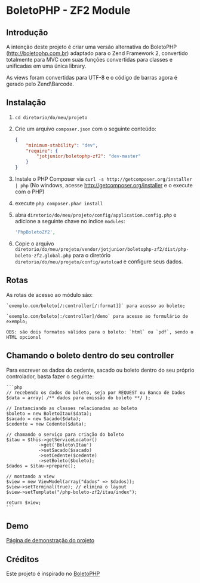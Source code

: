 BoletoPHP - ZF2 Module
=======================

Introdução
------------
A intenção deste projeto é criar uma versão alternativa do BoletoPHP (http://boletophp.com.br) adaptado
para o Zend Framework 2, convertido totalmente para MVC com suas funções convertidas para classes e unificadas 
em uma única library.

As views foram convertidas para UTF-8 e o código de barras agora é gerado pelo Zend\Barcode.  

Instalação
----------
  1. `cd diretorio/do/meu/projeto`
  2. Crie um arquivo `composer.json` com o seguinte conteúdo:

     ```json
     {
         "minimum-stability": "dev",
         "require": {
             "jotjunior/boletophp-zf2": "dev-master"
         }
     }
     ```
  3. Instale o PHP Composer via `curl -s http://getcomposer.org/installer | php` (No windows, acesse
     http://getcomposer.org/installer e o execute com o PHP)
  4. execute `php composer.phar install`
  5. abra `diretorio/do/meu/projeto/config/application.config.php` e adicione a seguinte chave no índice `modules`: 

     ```php
     'PhpBoletoZf2',
     ```
  6. Copie o arquivo `diretorio/do/meu/projeto/vendor/jotjunior/boletophp-zf2/dist/php-boleto-zf2.global.php` para o diretório `diretorio/do/meu/projeto/config/autoload` e configure seus dados.

Rotas
-----
As rotas de acesso ao módulo são:

	`exemplo.com/boleto[/:controller[/:format]]` para acesso ao boleto;
	
	`exemplo.com/boleto[:/controller]/demo` para acesso ao formulário de exemplo;
	 
	OBS: são dois formatos válidos para o boleto: `html` ou `pdf`, sendo o HTML opcionsl

Chamando o boleto dentro do seu controller
------------------------------------------
Para escrever os dados do cedente, sacado ou boleto dentro do seu próprio controlador, basta fazer o seguinte:

    ```php
    // recebendo os dados do boleto, seja por REQUEST ou Banco de Dados
    $data = array( /** dados para emissão do boleto **/ ); 

    // Instanciando as classes relacionadas ao boleto
    $boleto = new BoletoItau($data);
    $sacado = new Sacado($data);
    $cedente = new Cedente($data);

    // chamando o serviço para criação do boleto
    $itau = $this->getServiceLocator()
                ->get('Boleto\Itau')
                ->setSacado($sacado)
                ->setCedente($cedente)
                ->setBoleto($boleto);
    $dados = $itau->prepare();

    // montando a view
    $view = new ViewModel(array("dados" => $dados));
    $view->setTerminal(true); // elimina o layout
    $view->setTemplate("/php-boleto-zf2/itau/index");

    return $view;
    ```

Demo
----
[Página de demonstração do projeto](http://phpboleto-zf2.jot.com.br/)

Créditos
--------
Este projeto é inspirado no [BoletoPHP](http://www.boletophp.com.br) 